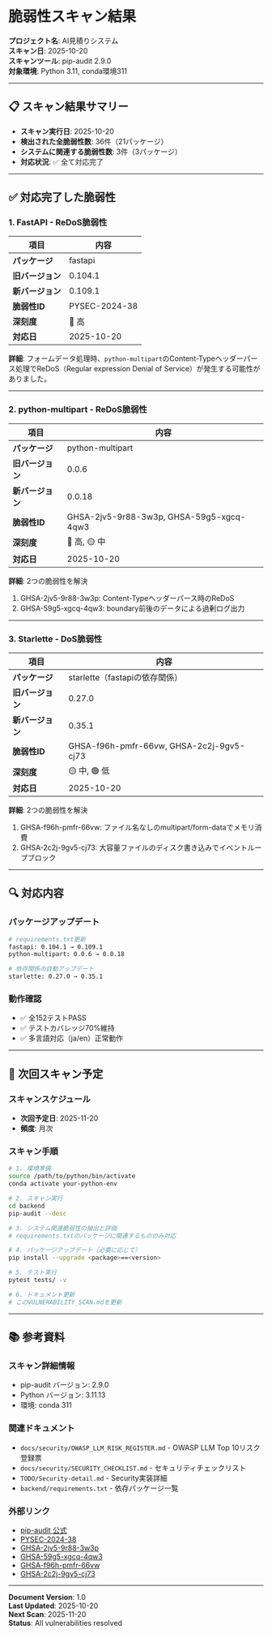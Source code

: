 # 脆弱性スキャン結果

**プロジェクト名**: AI見積りシステム  
**スキャン日**: 2025-10-20  
**スキャンツール**: pip-audit 2.9.0  
**対象環境**: Python 3.11, conda環境311

---

## 📋 スキャン結果サマリー

- **スキャン実行日**: 2025-10-20
- **検出された全脆弱性数**: 36件（21パッケージ）
- **システムに関連する脆弱性数**: 3件（3パッケージ）
- **対応状況**: ✅ 全て対応完了

---

## ✅ 対応完了した脆弱性

### 1. FastAPI - ReDoS脆弱性

| 項目 | 内容 |
|------|------|
| **パッケージ** | fastapi |
| **旧バージョン** | 0.104.1 |
| **新バージョン** | 0.109.1 |
| **脆弱性ID** | PYSEC-2024-38 |
| **深刻度** | 🔴 高 |
| **対応日** | 2025-10-20 |

**詳細**: フォームデータ処理時、`python-multipart`のContent-Typeヘッダーパース処理でReDoS（Regular expression Denial of Service）が発生する可能性がありました。

---

### 2. python-multipart - ReDoS脆弱性

| 項目 | 内容 |
|------|------|
| **パッケージ** | python-multipart |
| **旧バージョン** | 0.0.6 |
| **新バージョン** | 0.0.18 |
| **脆弱性ID** | GHSA-2jv5-9r88-3w3p, GHSA-59g5-xgcq-4qw3 |
| **深刻度** | 🔴 高, 🟡 中 |
| **対応日** | 2025-10-20 |

**詳細**: 2つの脆弱性を解決
1. GHSA-2jv5-9r88-3w3p: Content-Typeヘッダーパース時のReDoS
2. GHSA-59g5-xgcq-4qw3: boundary前後のデータによる過剰ログ出力

---

### 3. Starlette - DoS脆弱性

| 項目 | 内容 |
|------|------|
| **パッケージ** | starlette（fastapiの依存関係） |
| **旧バージョン** | 0.27.0 |
| **新バージョン** | 0.35.1 |
| **脆弱性ID** | GHSA-f96h-pmfr-66vw, GHSA-2c2j-9gv5-cj73 |
| **深刻度** | 🟡 中, 🟢 低 |
| **対応日** | 2025-10-20 |

**詳細**: 2つの脆弱性を解決
1. GHSA-f96h-pmfr-66vw: ファイル名なしのmultipart/form-dataでメモリ消費
2. GHSA-2c2j-9gv5-cj73: 大容量ファイルのディスク書き込みでイベントループブロック

---

## 🔍 対応内容

### パッケージアップデート
```bash
# requirements.txt更新
fastapi: 0.104.1 → 0.109.1
python-multipart: 0.0.6 → 0.0.18

# 依存関係の自動アップデート
starlette: 0.27.0 → 0.35.1
```

### 動作確認
- ✅ 全152テストPASS
- ✅ テストカバレッジ70%維持
- ✅ 多言語対応（ja/en）正常動作

---

## 🔄 次回スキャン予定

### スキャンスケジュール
- **次回予定日**: 2025-11-20
- **頻度**: 月次

### スキャン手順
```bash
# 1. 環境準備
source /path/to/python/bin/activate
conda activate your-python-env

# 2. スキャン実行
cd backend
pip-audit --desc

# 3. システム関連脆弱性の抽出と評価
# requirements.txtのパッケージに関連するもののみ対応

# 4. パッケージアップデート（必要に応じて）
pip install --upgrade <package>==<version>

# 5. テスト実行
pytest tests/ -v

# 6. ドキュメント更新
# このVULNERABILITY_SCAN.mdを更新
```

---

## 📚 参考資料

### スキャン詳細情報
- pip-audit バージョン: 2.9.0
- Python バージョン: 3.11.13
- 環境: conda 311

### 関連ドキュメント
- `docs/security/OWASP_LLM_RISK_REGISTER.md` - OWASP LLM Top 10リスク登録票
- `docs/security/SECURITY_CHECKLIST.md` - セキュリティチェックリスト
- `TODO/Security-detail.md` - Security実装詳細
- `backend/requirements.txt` - 依存パッケージ一覧

### 外部リンク
- [pip-audit 公式](https://github.com/pypa/pip-audit)
- [PYSEC-2024-38](https://osv.dev/vulnerability/PYSEC-2024-38)
- [GHSA-2jv5-9r88-3w3p](https://github.com/advisories/GHSA-2jv5-9r88-3w3p)
- [GHSA-59g5-xgcq-4qw3](https://github.com/advisories/GHSA-59g5-xgcq-4qw3)
- [GHSA-f96h-pmfr-66vw](https://github.com/advisories/GHSA-f96h-pmfr-66vw)
- [GHSA-2c2j-9gv5-cj73](https://github.com/advisories/GHSA-2c2j-9gv5-cj73)

---

**Document Version**: 1.0  
**Last Updated**: 2025-10-20  
**Next Scan**: 2025-11-20  
**Status**: All vulnerabilities resolved
